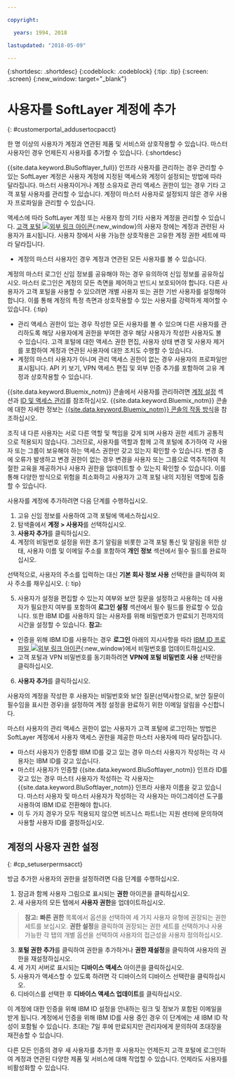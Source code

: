 ```yaml
---

copyright:

  years: 1994, 2018

lastupdated: "2018-05-09"

---
```


{:shortdesc: .shortdesc}
{:codeblock: .codeblock}
{:tip: .tip}
{:screen: .screen}
{:new_window: target="_blank"}


# 사용자를 SoftLayer 계정에 추가
{: #customerportal_addusertocpacct}

한 명 이상의 사용자가 계정과 연관된 제품 및 서비스와 상호작용할 수 있습니다. 마스터 사용자인 경우 언제든지 사용자를 추가할 수 있습니다.
{:shortdesc}

{{site.data.keyword.BluSoftlayer_full}} 인프라 사용자를 관리하는 경우 관리할 수 있는 SoftLayer 계정은 사용자 계정에 지정된 액세스와 계정이 설정되는 방법에 따라 달라집니다. 마스터 사용자이거나 계정 소유자로 관리 액세스 권한이 있는 경우 기타 고객 포털 사용자를 관리할 수 있습니다. 계정이 마스터 사용자로 설정되지 않은 경우 사용자 프로파일을 관리할 수 있습니다.

액세스에 따라 SoftLayer 계정 또는 사용자 창의 기타 사용자 계정을 관리할 수 있습니다. [고객 포털 ![외부 링크 아이콘](../icons/launch-glyph.svg)](https://control.softlayer.com/){:new_window}의 사용자 창에는 계정과 관련된 사용자가 표시됩니다. 사용자 창에서 사용 가능한 상호작용은 고유한 계정 권한 세트에 따라 달라집니다.
  * 계정의 마스터 사용자인 경우 계정과 연관된 모든 사용자를 볼 수 있습니다.

  계정의 마스터 로그인 신임 정보를 공유해야 하는 경우 유의하여 신임 정보를 공유하십시오. 마스터 로그인은 계정의 모든 측면을 제어하고 반드시 보호되어야 합니다. 다른 사용자가 고객 포털을 사용할 수 있으려면 개별 사용자 또는 권한 기반 사용자를 설정해야 합니다. 이를 통해 계정의 특정 측면과 상호작용할 수 있는 사용자를 강력하게 제어할 수 있습니다.
{:tip}

  * 관리 액세스 권한이 있는 경우 작성한 모든 사용자를 볼 수 있으며 다른 사용자를 관리하도록 해당 사용자에게 권한을 부여한 경우 해당 사용자가 작성한 사용자도 볼 수 있습니다. 고객 포털에 대한 액세스 권한 편집, 사용자 상태 변경 및 사용자 제거를 포함하여 계정과 연관된 사용자에 대한 조치도 수행할 수 있습니다.
  * 계정의 마스터 사용자가 아니며 관리 액세스 권한이 없는 경우 사용자의 프로파일만 표시됩니다.  API 키 보기, VPN 액세스 편집 및 외부 인증 추가를 포함하여 고유 계정과 상호작용할 수 있습니다.

{{site.data.keyword.Bluemix_notm}} 콘솔에서 사용자를 관리하려면 [계정 설정](/docs/account/adminpublic.html#signing-up-for-ibm-cloud) 섹션과 [ID 및 액세스 관리](/docs/iam/quickstart.html#getstarted)를 참조하십시오. {{site.data.keyword.Bluemix_notm}} 콘솔에 대한 자세한 정보는 [{{site.data.keyword.Bluemix_notm}} 콘솔의 작동 방식](/docs/overview/ui.html#ui)을 참조하십시오.

조직 내 다른 사용자는 서로 다른 역할 및 책임을 갖게 되며 사용자 권한 세트가 공통적으로 적용되지 않습니다. 그러므로, 사용자를 역할과 함께 고객 포털에 추가하여 각 사용자 또는 그룹이 보유해야 하는 액세스 권한만 갖고 있는지 확인할 수 있습니다. 변경 중에 오류가 발생하고 변경 권한이 없는 경우 변경을 사용자 또는 그룹으로 역추적하여 적절한 교육을 제공하거나 사용자 권한을 업데이트할 수 있는지 확인할 수 있습니다. 이를 통해 다양한 방식으로 위험을 최소화하고 사용자가 고객 포털 내의 지정된 역할에 집중할 수 있습니다.

사용자를 계정에 추가하려면 다음 단계를 수행하십시오.

1. 고유 신임 정보를 사용하여 고객 포털에 액세스하십시오.
2. 탐색줄에서 **계정 > 사용자**를 선택하십시오.
3. **사용자 추가**를 클릭하십시오.
4. 계정의 비밀번호 설정을 위한 초기 알림을 비롯한 고객 포털 통신 및 알림을 위한 상태, 사용자 이름 및 이메일 주소를 포함하여 **개인 정보** 섹션에서 필수 필드를 완료하십시오.

  선택적으로, 사용자의 주소를 입력하는 대신 **기본 회사 정보 사용** 선택란을 클릭하여 회사 주소를 채우십시오.
  {: tip}

5. 사용자가 설정을 편집할 수 있는지 여부와 보안 질문을 설정하고 사용하는 데 사용자가 필요한지 여부를 포함하여 **로그인 설정** 섹션에서 필수 필드를 완료할 수 있습니다. 또한 IBM ID를 사용하지 않는 사용자를 위해 비밀번호가 만료되기 전까지의 시간을 설정할 수 있습니다.
**참고:**
* 인증을 위해 IBM ID를 사용하는 경우 **로그인** 아래의 지시사항을 따라 [IBM ID 프로파일 ![외부 링크 아이콘](../icons/launch-glyph.svg)](https://www.ibm.com/account/profile){:new_window}에서 비밀번호를 업데이트하십시오.
* 고객 포털과 VPN 비밀번호를 동기화하려면 **VPN에 포털 비밀번호 사용** 선택란을 클릭하십시오.
6. **사용자 추가**를 클릭하십시오.

사용자의 계정을 작성한 후 사용자는 비밀번호와 보안 질문(선택사항으로, 보안 질문이 필수임을 표시한 경우)을 설정하여 계정 설정을 완료하기 위한 이메일 알림을 수신합니다.

마스터 사용자의 관리 액세스 권한이 없는 사용자가 고객 포털에 로그인하는 방법은 SoftLayer 계정에서 사용자 액세스 권한을 제공한 마스터 사용자에 따라 달라집니다.
  * 마스터 사용자가 인증할 IBM ID를 갖고 있는 경우 마스터 사용자가 작성하는 각 사용자는 IBM ID를 갖고 있습니다.
  * 마스터 사용자가 인증할 {{site.data.keyword.BluSoftlayer_notm}} 인프라 ID를 갖고 있는 경우 마스터 사용자가 작성하는 각 사용자는 {{site.data.keyword.BluSoftlayer_notm}} 인프라 사용자 이름을 갖고 있습니다. 마스터 사용자 및 마스터 사용자가 작성하는 각 사용자는 마이그레이션 도구를 사용하여 IBM ID로 전환해야 합니다.
  * 이 두 가지 경우가 모두 적용되지 않으면 비즈니스 파트너는 지원 센터에 문의하여 사용할 사용자 ID를 결정하십시오.

## 계정의 사용자 권한 설정
{: #cp_setuserpermsacct}

방금 추가한 사용자의 권한을 설정하려면 다음 단계를 수행하십시오.

1. 잠금과 함께 사용자 그림으로 표시되는 **권한** 아이콘을 클릭하십시오.
2. 새 사용자의 모든 탭에서 **사용자 권한**을 업데이트하십시오.
> **참고:** **빠른 권한** 목록에서 옵션을 선택하여 세 가지 사용자 유형에 권장되는 권한 세트를 보십시오. **권한 설정**을 클릭하여 권장되는 권한 세트를 선택하거나
사용 가능한 각 탭의 개별 옵션을 선택하여 사용자의 접근성을 사용자 정의하십시오.
3. **포털 권한 추가**를 클릭하여 권한을 추가하거나 **권한 재설정**을 클릭하여 사용자의 권한을 재설정하십시오.
4. 세 가지 서버로 표시되는 **디바이스 액세스** 아이콘을 클릭하십시오.
5. 사용자가 액세스할 수 있도록 하려면 각 디바이스의 디바이스 선택란을 클릭하십시오.
6. 디바이스를 선택한 후 **디바이스 액세스 업데이트**를 클릭하십시오.

이 계정에 대한 인증을 위해 IBM ID 설정을 안내하는 링크 및 정보가 포함된 이메일을 받게 됩니다. 계정에서 인증을 위해 IBM ID를 사용 중인 경우 이 단계에는 새 IBM ID 작성이 포함될 수 있습니다. 초대는 7일 후에 만료되지만 관리자에게 문의하여 초대장을 재전송할 수 있습니다.

다른 모든 인증의 경우 새 사용자를 추가한 후 사용자는 언제든지 고객 포털에 로그인하여 계정과 연관된 다양한 제품 및 서비스에 대해 작업할 수 있습니다. 언제라도 사용자를 비활성화할 수 있습니다.
